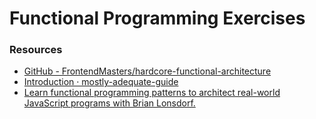 # Functional Programming Exercises

### Resources

- [GitHub - FrontendMasters/hardcore-functional-architecture](https://github.com/FrontendMasters/hardcore-functional-architecture)
- [Introduction · mostly-adequate-guide](https://mostly-adequate.gitbooks.io/mostly-adequate-guide/content/)
- [Learn functional programming patterns to architect real-world JavaScript programs with Brian Lonsdorf.](https://frontendmasters.com/courses/hardcore-js-patterns/)
